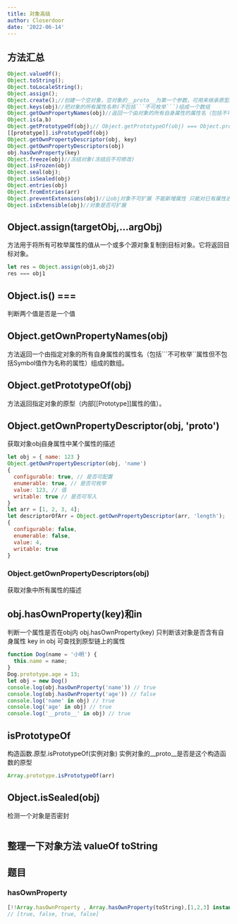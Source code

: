 ```yaml
---
title: 对象高级
author: Closerdoor
date: '2022-06-14'
---
```


## 方法汇总
```js
Object.valueOf();
Object.toString();
Object.toLocaleString();
Object.assign();
Object.create();//创建一个空对象，空对象的__proto__为第一个参数，可用来继承原型。是浅拷贝，改变了第一个参数后，值也会相应改变
Object.keys(obj)//把对象的所有属性名称(不包括```不可枚举```)组成一个数组
Object.getOwnPropertyNames(obj)//返回一个由对象的所有自身属性的属性名（包括不可枚举属性(length)但不包括Symbol值作为名称的属性）组成的数组。
Object.is(a,b)
Object.getPrototypeOf(obj);// Object.getPrototypeOf(obj) === Object.prototype
[[prototype]].isPrototypeOf(obj)
Object.getOwnPropertyDescriptor(obj, key)
Object.getOwnPropertyDescriptors(obj)
obj.hasOwnProperty(key)
Object.freeze(obj)//冻结对象(冻结后不可修改)
Object.isFrozen(obj)
Object.seal(obj);
Object.isSealed(obj)
Object.entries(obj)
Object.fromEntries(arr)
Object.preventExtensions(obj)//让obj对象不可扩展 不能新增属性 只能对已有属性进行操作
Object.isExtensible(obj)//对象是否可扩展 
```
## Object.assign(targetObj,...argObj)
方法用于将所有可枚举属性的值从一个或多个源对象复制到目标对象。它将返回目标对象。
```js
let res = Object.assign(obj1,obj2)
res === obj1
```
## Object.is()  ===
判断两个值是否是一个值
## Object.getOwnPropertyNames(obj)
方法返回一个由指定对象的所有自身属性的属性名（包括```不可枚举``属性但不包括Symbol值作为名称的属性）组成的数组。
## Object.getPrototypeOf(obj)
方法返回指定对象的原型（内部[[Prototype]]属性的值）。
## Object.getOwnPropertyDescriptor(obj, '__proto__')
获取对象obj自身属性中某个属性的描述
```js
let obj = { name: 123 }
Object.getOwnPropertyDescriptor(obj, 'name')
{
  configurable: true, // 是否可配置
  enumerable: true, // 是否可枚举
  value: 123, // 值
  writable: true // 是否可写入
}
let arr = [1, 2, 3, 4];
let descriptorOfArr = Object.getOwnPropertyDescriptor(arr, 'length');
{
  configurable: false,
  enumerable: false,
  value: 4,
  writable: true
}
```
### Object.getOwnPropertyDescriptors(obj)
获取对象中所有属性的描述
## obj.hasOwnProperty(key)和in
判断一个属性是否在obj内
obj.hasOwnProperty(key)  只判断该对象是否含有自身属性
key in obj  可查找到原型链上的属性
```js
function Dog(name = '小明') {
  this.name = name;
}
Dog.prototype.age = 13;
let obj = new Dog()
console.log(obj.hasOwnProperty('name')) // true
console.log(obj.hasOwnProperty('age')) // false
console.log('name' in obj) // true
console.log('age' in obj) // true
console.log('__proto__' in obj) // true
```
## isPrototypeOf
构造函数.原型.isPrototypeOf(实例对象)
实例对象的__proto__是否是这个构造函数的原型
```js
Array.prototype.isPrototypeOf(arr)
```

## Object.isSealed(obj)
检测一个对象是否密封
```js

```
## 整理一下对象方法 valueOf toString 

## 题目
### hasOwnProperty
```js
[!!Array.hasOwnProperty , Array.hasOwnProperty(toString),[1,2,3] instanceof Object, typeof [1,2,3] === Array]
// [true, false, true, false]
```